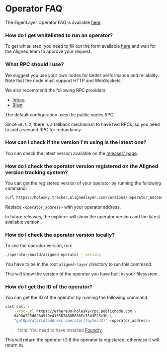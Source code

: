 # Operator FAQ

The EigenLayer Operator FAQ is available [here](https://docs.eigenlayer.xyz/eigenlayer/operator-guides/operator-faq).

### How do I get whitelisted to run an operator?

To get whitelisted,
you need to fill out the form available [here](https://docs.google.com/forms/d/e/1FAIpQLSdH9sgfTz4v33lAvwj6BvYJGAeIshQia3FXz36PFfF-WQAWEQ/viewform)
and wait for the Aligned team to approve your request.

### What RPC should I use?

We suggest you use your own nodes for better performance and reliability. Note that the node must support HTTP and WebSockets.

We also recommend the following RPC providers:

- [Infura](https://infura.io/)
- [Blast](https://blastapi.io/)

The default configuration uses the public nodes RPC.

Since `v0.5.2`, there is a fallback mechanism to have two RPCs, so you need to add a second RPC for redundancy.

### How can I check if the version I'm using is the latest one?

You can check the latest version available on the [releases' page](https://github.com/yetanotherco/aligned_layer/releases).

### How do I check the operator version registered on the Aligned version tracking system?

You can get the registered version of your operator by running the following command:

```bash
curl https://holesky.tracker.alignedlayer.com/versions/<operator_address>
```

Replace `<operator_address>` with your operator address.

In future releases, the explorer will show the operator version and the latest available version.

### How do I check the operator version locally?

To see the operator version, run:

```bash
./operator/build/aligned-operator --version
```

You have to be in the root `aligned-layer` directory to run this command.

This will show the version of the operator you have built in your filesystem.

### How do I get the ID of the operator?

You can get the ID of the operator by running the following command:

```bash
cast call \
	--rpc-url https://ethereum-holesky-rpc.publicnode.com \
	0xD0A725d82649f9e4155D7A60B638Fe33b3F25e3b \
	"getOperatorId(address operator)(bytes32)" <operator_address>
```

> Note: You need to have installed [Foundry](https://book.getfoundry.sh/)

This will return the operator ID if the operator is registered, otherwise it will return `0x`.
